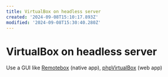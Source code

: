 ```yaml
---
title: VirtualBox on headless server
created: '2024-09-08T15:10:17.893Z'
modified: '2024-09-08T15:30:40.280Z'
---
```


# VirtualBox on headless server

Use a GUI like [Remotebox](https://remotebox.knobgoblin.org.uk/) (native app), [phpVirtualBox](https://github.com/phpvirtualbox/phpvirtualbox) (web app)
